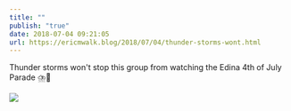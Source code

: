 ```yaml
---
title: ""
publish: "true"
date: 2018-07-04 09:21:05
url: https://ericmwalk.blog/2018/07/04/thunder-storms-wont.html
---
```


Thunder storms won't stop this group from watching the Edina 4th of July Parade ⛈️📣

![](https://ericmwalk.blog/uploads/2022/b3efff974d.jpg)